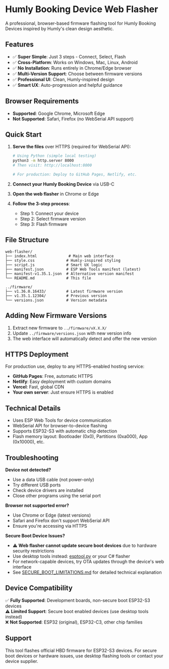 # Humly Booking Device Web Flasher

A professional, browser-based firmware flashing tool for Humly Booking Devices inspired by Humly's clean design aesthetic.

## Features

- ✅ **Super Simple**: Just 3 steps - Connect, Select, Flash
- ✅ **Cross-Platform**: Works on Windows, Mac, Linux, Android
- ✅ **No Installation**: Runs entirely in Chrome/Edge browser
- ✅ **Multi-Version Support**: Choose between firmware versions
- ✅ **Professional UI**: Clean, Humly-inspired design
- ✅ **Smart UX**: Auto-progression and helpful guidance

## Browser Requirements

- **Supported**: Google Chrome, Microsoft Edge
- **Not Supported**: Safari, Firefox (no WebSerial API support)

## Quick Start

1. **Serve the files** over HTTPS (required for WebSerial API):
   ```bash
   # Using Python (simple local testing)
   python3 -m http.server 8000
   # Then visit: http://localhost:8000
   
   # For production: Deploy to GitHub Pages, Netlify, etc.
   ```

2. **Connect your Humly Booking Device** via USB-C

3. **Open the web flasher** in Chrome or Edge

4. **Follow the 3-step process**:
   - Step 1: Connect your device
   - Step 2: Select firmware version
   - Step 3: Flash firmware

## File Structure

```
web-flasher/
├── index.html              # Main web interface
├── style.css              # Humly-inspired styling
├── script.js              # Smart UX logic
├── manifest.json          # ESP Web Tools manifest (latest)
├── manifest-v1.35.1.json  # Alternative version manifest
└── README.md              # This file

../firmware/
├── v1.36.0.16433/         # Latest firmware version
├── v1.35.1.12304/         # Previous version
└── versions.json          # Version metadata
```

## Adding New Firmware Versions

1. Extract new firmware to `../firmware/vX.X.X/`
2. Update `../firmware/versions.json` with new version info
3. The web interface will automatically detect and offer the new version

## HTTPS Deployment

For production use, deploy to any HTTPS-enabled hosting service:

- **GitHub Pages**: Free, automatic HTTPS
- **Netlify**: Easy deployment with custom domains
- **Vercel**: Fast, global CDN
- **Your own server**: Just ensure HTTPS is enabled

## Technical Details

- Uses ESP Web Tools for device communication
- WebSerial API for browser-to-device flashing
- Supports ESP32-S3 with automatic chip detection
- Flash memory layout: Bootloader (0x0), Partitions (0xa000), App (0x10000), etc.

## Troubleshooting

**Device not detected?**
- Use a data USB cable (not power-only)
- Try different USB ports
- Check device drivers are installed
- Close other programs using the serial port

**Browser not supported error?**
- Use Chrome or Edge (latest versions)
- Safari and Firefox don't support WebSerial API
- Ensure you're accessing via HTTPS

**Secure Boot Device Issues?**
- ⚠️ **Web flasher cannot update secure boot devices** due to hardware security restrictions
- Use desktop tools instead: [esptool.py](https://github.com/espressif/esptool) or your C# flasher
- For network-capable devices, try OTA updates through the device's web interface
- See [SECURE_BOOT_LIMITATIONS.md](SECURE_BOOT_LIMITATIONS.md) for detailed technical explanation

## Device Compatibility

✅ **Fully Supported**: Development boards, non-secure boot ESP32-S3 devices  
⚠️ **Limited Support**: Secure boot enabled devices (use desktop tools instead)  
❌ **Not Supported**: ESP32 (original), ESP32-C3, other chip families

## Support

This tool flashes official HBD firmware for ESP32-S3 devices. For secure boot devices or hardware issues, use desktop flashing tools or contact your device supplier.
